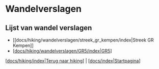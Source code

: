 # Wandelverslagen

## Lijst van wandel verslagen

  * [[docs/hiking/wandelverslagen/streek_gr_kempen/index|Streek GR Kempen]]
  * [[docs/hiking/wandelverslagen/GR5/index|GR5]]

[[docs/hiking/index|Terug naar hiking]] | [[docs/index|Startpagina]]

[//begin]: # "Autogenerated link references for markdown compatibility"
[docs/hiking/wandelverslagen/GR5/index|GR5]: GR5/index "gr5"
[docs/hiking/index|Terug naar hiking]: ../index "Hiking"
[docs/index|Startpagina]: ../../index "Stoops Foamnotes"
[//end]: # "Autogenerated link references"
